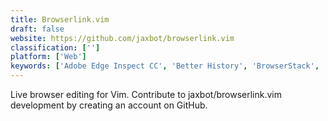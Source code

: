 ```yaml
---
title: Browserlink.vim
draft: false 
website: https://github.com/jaxbot/browserlink.vim
classification: ['']
platform: ['Web']
keywords: ['Adobe Edge Inspect CC', 'Better History', 'BrowserStack', 'Browsersync', 'CSS refresh', 'CasperJS', 'Endtest', 'Fire.app', 'Ghostlab', 'History Search', 'Link Finder', 'Live.js', 'Minimus', 'Phantomjs', 'Reloadr', 'TestComplete', 'Xero']
---
```

Live browser editing for Vim. Contribute to jaxbot/browserlink.vim development by creating an account on GitHub.
